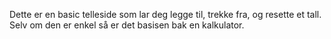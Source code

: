 Dette er en basic telleside som lar deg legge til, trekke fra, og resette et tall.
Selv om den er enkel så er det basisen bak en kalkulator.